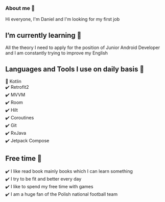 ### About me 👋
Hi everyone, I'm Daniel and I'm looking for my first job

## I’m currently learning	📝
All the theory I need to apply for the position of Junior Android Developer and I am constantly trying to improve my English 

## Languages and Tools I use on daily basis 🔧
💬 Kotlin <br>
✔️ Retrofit2 <br>
✔️ MVVM <br>
✔️ Room <br>
✔️ Hilt <br>
✔️ Coroutines <br>
✔️ Git <br>
✔️ RxJava <br>
✔️ Jetpack Compose <br>

## Free time 🎉
✔️ I like read book mainly books which I can learn something <br>
✔️ I try to be fit and better every day <br>
✔️ I like to spend my free time with games  <br>
✔️ I am a huge fan of the Polish national football team <br> 

<!--
**Kamidro6530/Kamidro6530** is a ✨ _special_ ✨ repository because its `README.md` (this file) appears on your GitHub profile.

Here are some ideas to get you started:

- 🔭 I’m currently working on ...
- 🌱 I’m currently learning ...
- 👯 I’m looking to collaborate on ...
- 🤔 I’m looking for help with ...
- 💬 Ask me about ...
- 📫 How to reach me: ...
- 😄 Pronouns: ...
- ⚡ Fun fact: ...
-->
